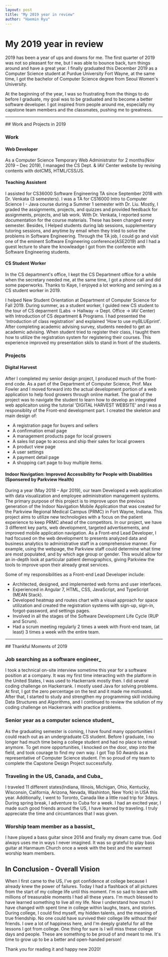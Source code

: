 ```yaml
---
layout: post
title: "My 2019 year in review"
author: "Haemin Ryu"
---
```


# My 2019 year in review 

2019 has been a year of ups and downs for me. The first quarter of 2019 was not so pleasant for me, but I was able to bounce back, turn things around and have a great year. I finally graduated this December 2019 as a Computer Science student at Purdue University Fort Wayne, at the same time, I got the bachelor of Computer Science degree from Seoul Women's University. 

At the beginning of the year, I was so frustrating from the things to do before I graduate, my goal was to be graduated and to become a better software developer. I got inspired from people around me, especially my capstone team members and the classmates, pushing me to greatness.

<hr>
## Work and Projects in 2019

### Work
#### Web Developer
As a Computer Science Temporary Web Administrator for 2 months(Nov 2019 – Dec 2019), I managed the CS Dept. & IAV Center website by revising contents with dotCMS, HTML/CSS/JS. 

#### Teaching Assistent
I assisted for CS36000 Software Engineering TA since September 2018 with Dr. Venkata (3 semesters). I was a TA for CS16000 Intro to Computer Science I - Java course during a Summer 1 semester with Dr. Liu. Mostly, I graded the assignments, projects, and quizzes and provided feedback for assignments, projects, and lab work. With Dr. Venkata, I reported some documentation for the course materials. These has been changed every semester. Besides, I Helped students during lab sessions, supplementary tutoring sessions, and anytime by email when they tried to solve the problems in Software Engineering. Through the TA job, I could go and visit one of the eminent Software Engineering conference(ASE2019) and I had a guest lecture to share the knowleadge I got from the conferece with Software Engineering students. 

#### CS Student Worker
In the CS department's office, I kept the CS Department office for a while when the secretary needed me, at the same time, I got a phone call and did some paperworks. Thanks to Kaye, I enjoyed a lot working and serving as a CS student worker in 2019.

I helped New Student Orientation at Department of Computer Science for Fall 2019. During summer, as a student worker, I guided new CS student to the tour of CS deparment (Labs -> Hallway -> Dept. Office -> IAV Center) with Introduction of CS department & Programs. I had presented the 'Introduction of class registration' and explained 'How to use myBLUEprint'. After completing academic advising survey, students needed to get an academic advising. When student tried to register their class, I taught them how to utilize the registration system for registering their courses. This experience improved my presentation skils to stand in front of the students. 


### Projects

#### Digital Harvest              	              
After I completed my senior design project, I produced much of the front-end code. As a part of the Department of Computer Science, Prof. Max Fowler and I moved forward into the actual development portion of a web application to help food growers through online market. The goal of the project was to navigate the student to learn how to develop an integrated web applicaiton using the tutorial 'DIGITAL HARVEST WEBSITE' and I was a responsiblity of the Front-end development part. 
I created the skeleton and main design of:
 - A registration page for buyers and sellers
 - A confirmation email page
 - A management products page for local growers
 - A sales list page to access and ship their sales for local growers
 - A product view page
 - A user settings
 - A payment detail page
 - A shopping cart page to buy multiple items.

#### Indoor Navigation: Improved Accessibility for People with Disabilities (Sponsered by Parkview Health)
During a year (May 2018 – Apr 2019), our team Developed a web application with data visualization and employee administration management systems. The primary purpose of this project is to improve upon the previous generation of the Indoor Navigation Mobile Application that was created for the Parkview Regional Medical Campus (PRMC) in Fort Wayne, Indiana. This project aims to utilize new technologies with a focus on the patient experience to keep PRMC ahead of the competitors. In our project, we have 3 different key parts, web development, targeted advertisements, and improved mobile application navigation. As a Front-end Lead Developer, I had focused on the web development to presents analyzed data and business analytics to administrative staff in a comprehensive manner. For example, using the webpage, the Parkview staff could determine what time are most populated, and by which age group or gender. This would allow for an in-depth look at particular patient demographics, giving Parkview the tools to improve upon their already great services.

Some of my responsibilities as a Front-end Lead Developer include:
- Architected, designed, and implemented web forms and user interfaces.
- Experienced in Angular 7, HTML, CSS, JavaScript, and TypeScript (MEAN Stack).
- Developed heatmap and routes chart with a visual approach for space utilization and created the registration systems with sign-up, sign-in, forgot-password, and settings pages. 
- Involved in all the stages of the Software Development Life Cycle (RUP and Scrum).
- Had a scrum meeting regularly 2 times a week with Front-end team, (at least) 3 times a week with the entire team. 


<hr>
## Thankful Moments of 2019

### Job searching as a software engineer_
I took a technical on-site interview sometime this year for a software position at a company. It was my first time interacting with the platform in the United States, I was used to Hackerrank mostly then. I did several coding challenge on Hackerrank. I mostly used Java for solving problems. At first, I got the zero percentage on the test and it made me motivated. After that, I started to study and strengthen my programming skill inclduing Data Structures and Algorithms, and I continued to review the solution of my coding challenge on Hackerrank with practice problems. 
<br>

### Senior year as a computer science student_
As the graduating semester is coming, I have found many opportunities I could reach out as an undergraduate CS student. Before I graduate, I no longer had much time being a college student and had no place to retreat anymore. To get more opportunities, I knocked on the door, step into the field, and took courage to find my own way. I got Top 50 Awards as a representative of Computer Science student. I'm so proud of my team to complete the Capstone Design Project successfully. 
<br>

### Traveling in the US, Canada, and Cuba_
I traveled 11 different states(Indiana, Illinois, Michigan, Ohio, Kentucky, Wisconsin, California, Arizona, Nevada, Washinton, New York) in USA this year. Additionally, I went to Toronto, Canada like a little road trip for 3days. During spring break, I adventure to Cuba for a week. I had an excited year, I made such good friends around the US, I have learned  by traveling. I truly appreciate the time and circumtances that I was given. 
<br>

### Worship team member as a bassist_
I have played a bass guitar since 2014 and finally my dream came true. God always uses me in ways I never imagined. It was so grateful to play bass guitar at Hanmaum Church once a week with the best and the warmest worship team members. 
<br>

## In Conclusion - Overall Vision

When I first came to the US, I’ve got confidence at college because I already knew the power of failures.
Today I had a flashback of all pictures from the start of my college life until this moment. I'm so sad to leave with millions of treasurable moments I had all these years. I'm much blessed to have learned something to live all my life.
Now I understand how much I have changed with spent time in college within laughs, tears, and stories. During college, I could find myself, my hidden talents, and the meaning of true friendship. No one could have survived their college life without their friends. I owe a lot of happiness here, and I'm deeply grateful for all the lessons I got from college.
One thing for sure is I will miss these college days and people. These are something to be proud of and meant to me. It's time to grow up to be a better and open-handed person!

Thank you for reading it and happy new 2020! 
